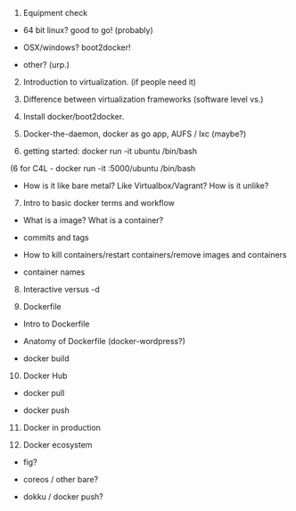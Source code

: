1. Equipment check

 * 64 bit linux? good to go! (probably)

 * OSX/windows? boot2docker! 

 * other? (urp.)

2. Introduction to virtualization. (if people need it)

3. Difference between virtualization frameworks (software level vs.)

4. Install docker/boot2docker.

5. Docker-the-daemon, docker as go app, AUFS / lxc (maybe?) 


6. getting started: docker run -it ubuntu /bin/bash

(6 for C4L - docker run -it <some ip>:5000/ubuntu /bin/bash

 * How is it like bare metal? Like Virtualbox/Vagrant? How is it unlike?

7. Intro to basic docker terms and workflow 

 * What is a image? What is a container?

 * commits and tags

 * How to kill containers/restart containers/remove images and containers

 * container names

8. Interactive versus -d 

9. Dockerfile
 
 * Intro to Dockerfile
 
 * Anatomy of Dockerfile (docker-wordpress?) 

 * docker build

10. Docker Hub

 * docker pull

 * docker push

11. Docker in production

12. Docker ecosystem

 * fig?

 * coreos / other bare?

 * dokku / docker push?
